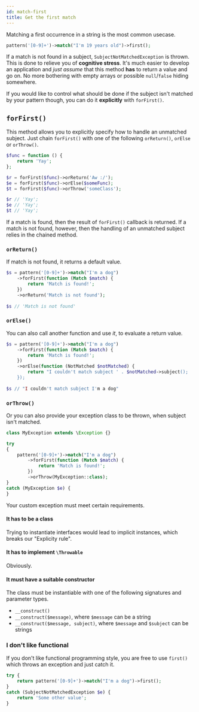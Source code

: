 ```yaml
---
id: match-first
title: Get the first match
---
```


Matching a first occurrence in a string is the most common usecase.

```php
pattern('[0-9]+')->match("I'm 19 years old")->first();
```

If a match is not found in a subject, `SubjectNotMatchedException` is thrown. This is done to relieve you of 
**cognitive stress**. It's much easier to develop an application and *just assume* that this method **has** to return
a value and go on. No more bothering  with empty arrays or possible `null`/`false` hiding somewhere.

If you would like to control what should be done if the subject isn't matched by your pattern though, 
you can do it **explicitly** with `forFirst()`.

## `forFirst()`

This method allows you to explicitly specify how to handle an unmatched subject. Just chain `forFirst()` with
one of the following `orReturn()`, `orElse` or `orThrow()`.

```php
$func = function () {
    return 'Yay';
};

$r = forFirst($func)->orReturn('Aw :/');
$e = forFirst($func)->orElse($someFunc);
$t = forFirst($func)->orThrow('someClass');

$r // 'Yay';
$e // 'Yay';
$t // 'Yay';
```

If a match is found, then the result of `forFirst()` callback is returned. If a match is not found, however, then the 
handling of an unmatched subject relies in the chained method.

### `orReturn()`

If match is not found, it returns a default value.

```php
$s = pattern('[0-9]+')->match("I'm a dog")
    ->forFirst(function (Match $match) {
        return 'Match is found!';
    })
    ->orReturn('Match is not found');
    
$s // 'Match is not found'
```

### `orElse()`

You can also call another function and use *it*, to evaluate a return value.

```php
$s = pattern('[0-9]+')->match("I'm a dog")
    ->forFirst(function (Match $match) {
        return 'Match is found!';
    })
    ->orElse(function (NotMatched $notMatched) { 
        return "I couldn't match subject ' . $notMatched->subject();
    });
    
$s // "I couldn't match subject I'm a dog"
```

### `orThrow()`

Or you can also provide your exception class to be thrown, when subject isn't matched.

```php
class MyException extends \Exception {}

try 
{
    pattern('[0-9]+')->match("I'm a dog")
        ->forFirst(function (Match $match) {
            return 'Match is found!';
        })
        ->orThrow(MyException::class);
}
catch (MyException $e) {
}
```

Your custom exception must meet certain requirements.

#### It has to be a class 

Trying to instantiate interfaces would lead to implicit instances, which breaks our "Explicity rule".

#### It has to implement `\Throwable`

Obviously.

#### It must have a suitable constructor

The class must be instantiable with one of the following signatures and parameter types.

 - `__construct()`
 - `__construct($message)`, where `$message` can be a string
 - `__construct($message, subject)`, where `$message` and `$subject` can be strings

### I don't like functional

If you don't like functional programming style, you are free to use `first()` which throws an exception and 
just catch it.

```php
try {
    return pattern('[0-9]+')->match("I'm a dog")->first();
}
catch (SubjectNotMatchedException $e) {
    return 'Some other value';
}
```

